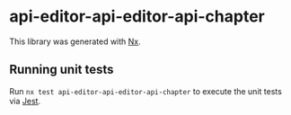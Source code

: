 # api-editor-api-editor-api-chapter

This library was generated with [Nx](https://nx.dev).

## Running unit tests

Run `nx test api-editor-api-editor-api-chapter` to execute the unit tests via [Jest](https://jestjs.io).
